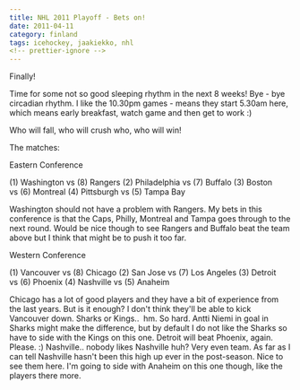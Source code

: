 ```yaml
---
title: NHL 2011 Playoff - Bets on!
date: 2011-04-11
category: finland
tags: icehockey, jaakiekko, nhl
<!-- prettier-ignore -->
---
```


Finally!

Time for some not so good sleeping rhythm in the next 8 weeks! Bye - bye circadian rhythm. I like the 10.30pm games - means they start 5.30am here, which means early breakfast, watch game and then get to work :)

Who will fall, who will crush who, who will win!

The matches:

Eastern Conference

(1) Washington vs (8) Rangers (2) Philadelphia vs (7) Buffalo (3) Boston vs (6) Montreal (4) Pittsburgh vs (5) Tampa Bay

Washington should not have a problem with Rangers. My bets in this conference is that the Caps, Philly, Montreal and Tampa goes through to the next round. Would be nice though to see Rangers and Buffalo beat the team above but I think that might be to push it too far.

Western Conference

(1) Vancouver vs (8) Chicago (2) San Jose vs (7) Los Angeles (3) Detroit vs (6) Phoenix (4) Nashville vs (5) Anaheim

Chicago has a lot of good players and they have a bit of experience from the last years. But is it enough? I don't think they'll be able to kick Vancouver down. Sharks or Kings..  hm. So hard. Antti Niemi in goal in Sharks might make the difference, but by default I do not like the Sharks so have to side with the Kings on this one. Detroit will beat Phoenix, again. Please. :) Nashville.. nobody likes Nashville huh? Very even team. As far as I can tell Nashville hasn't been this high up ever in the post-season. Nice to see them here. I'm going to side with Anaheim on this one though, like the players there more.

